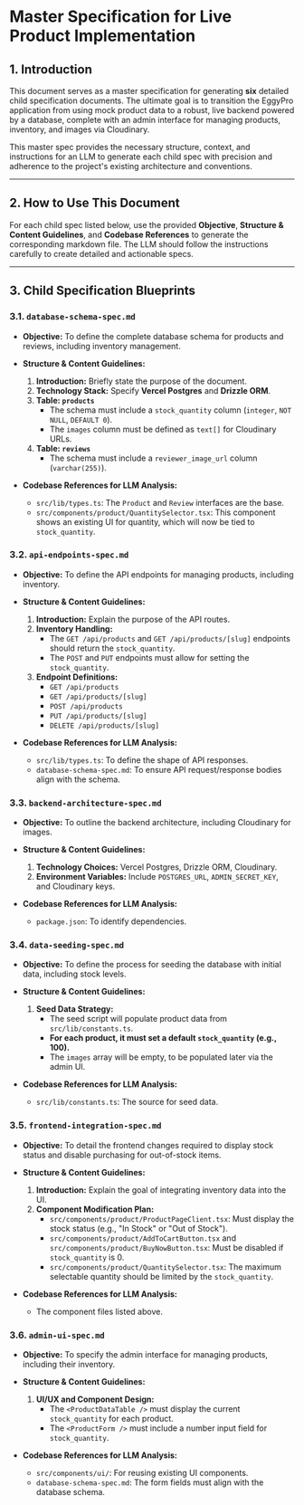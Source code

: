 # Master Specification for Live Product Implementation

## 1. Introduction

This document serves as a master specification for generating **six** detailed child specification documents. The ultimate goal is to transition the EggyPro application from using mock product data to a robust, live backend powered by a database, complete with an admin interface for managing products, inventory, and images via Cloudinary.

This master spec provides the necessary structure, context, and instructions for an LLM to generate each child spec with precision and adherence to the project's existing architecture and conventions.

---

## 2. How to Use This Document

For each child spec listed below, use the provided **Objective**, **Structure & Content Guidelines**, and **Codebase References** to generate the corresponding markdown file. The LLM should follow the instructions carefully to create detailed and actionable specs.

---

## 3. Child Specification Blueprints

### 3.1. `database-schema-spec.md`

*   **Objective:** To define the complete database schema for products and reviews, including inventory management.

*   **Structure & Content Guidelines:**
    1.  **Introduction:** Briefly state the purpose of the document.
    2.  **Technology Stack:** Specify **Vercel Postgres** and **Drizzle ORM**.
    3.  **Table: `products`**
        *   The schema must include a `stock_quantity` column (`integer`, `NOT NULL`, `DEFAULT 0`).
        *   The `images` column must be defined as `text[]` for Cloudinary URLs.
    4.  **Table: `reviews`**
        *   The schema must include a `reviewer_image_url` column (`varchar(255)`).

*   **Codebase References for LLM Analysis:**
    *   `src/lib/types.ts`: The `Product` and `Review` interfaces are the base.
    *   `src/components/product/QuantitySelector.tsx`: This component shows an existing UI for quantity, which will now be tied to `stock_quantity`.

### 3.2. `api-endpoints-spec.md`

*   **Objective:** To define the API endpoints for managing products, including inventory.

*   **Structure & Content Guidelines:**
    1.  **Introduction:** Explain the purpose of the API routes.
    2.  **Inventory Handling:**
        *   The `GET /api/products` and `GET /api/products/[slug]` endpoints should return the `stock_quantity`.
        *   The `POST` and `PUT` endpoints must allow for setting the `stock_quantity`.
    3.  **Endpoint Definitions:**
        *   `GET /api/products`
        *   `GET /api/products/[slug]`
        *   `POST /api/products`
        *   `PUT /api/products/[slug]`
        *   `DELETE /api/products/[slug]`

*   **Codebase References for LLM Analysis:**
    *   `src/lib/types.ts`: To define the shape of API responses.
    *   `database-schema-spec.md`: To ensure API request/response bodies align with the schema.

### 3.3. `backend-architecture-spec.md`

*   **Objective:** To outline the backend architecture, including Cloudinary for images.

*   **Structure & Content Guidelines:**
    1.  **Technology Choices:** Vercel Postgres, Drizzle ORM, Cloudinary.
    2.  **Environment Variables:** Include `POSTGRES_URL`, `ADMIN_SECRET_KEY`, and Cloudinary keys.

*   **Codebase References for LLM Analysis:**
    *   `package.json`: To identify dependencies.

### 3.4. `data-seeding-spec.md`

*   **Objective:** To define the process for seeding the database with initial data, including stock levels.

*   **Structure & Content Guidelines:**
    1.  **Seed Data Strategy:**
        *   The seed script will populate product data from `src/lib/constants.ts`.
        *   **For each product, it must set a default `stock_quantity` (e.g., 100).**
        *   The `images` array will be empty, to be populated later via the admin UI.

*   **Codebase References for LLM Analysis:**
    *   `src/lib/constants.ts`: The source for seed data.

### 3.5. `frontend-integration-spec.md`

*   **Objective:** To detail the frontend changes required to display stock status and disable purchasing for out-of-stock items.

*   **Structure & Content Guidelines:**
    1.  **Introduction:** Explain the goal of integrating inventory data into the UI.
    2.  **Component Modification Plan:**
        *   `src/components/product/ProductPageClient.tsx`: Must display the stock status (e.g., "In Stock" or "Out of Stock").
        *   `src/components/product/AddToCartButton.tsx` and `src/components/product/BuyNowButton.tsx`: Must be disabled if `stock_quantity` is 0.
        *   `src/components/product/QuantitySelector.tsx`: The maximum selectable quantity should be limited by the `stock_quantity`.

*   **Codebase References for LLM Analysis:**
    *   The component files listed above.

### 3.6. `admin-ui-spec.md`

*   **Objective:** To specify the admin interface for managing products, including their inventory.

*   **Structure & Content Guidelines:**
    1.  **UI/UX and Component Design:**
        *   The `<ProductDataTable />` must display the current `stock_quantity` for each product.
        *   The `<ProductForm />` must include a number input field for `stock_quantity`.

*   **Codebase References for LLM Analysis:**
    *   `src/components/ui/`: For reusing existing UI components.
    *   `database-schema-spec.md`: The form fields must align with the database schema.
